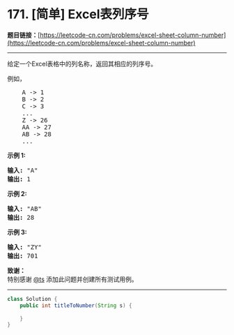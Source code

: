# 171. [简单] Excel表列序号

**题目链接：**[https://leetcode-cn.com/problems/excel-sheet-column-number](https://leetcode-cn.com/problems/excel-sheet-column-number)

---

<div class="content__1Y2H">
 <div class="notranslate">
  <p>给定一个Excel表格中的列名称，返回其相应的列序号。</p> 
  <p>例如，</p> 
  <pre class="language-text">    A -&gt; 1
    B -&gt; 2
    C -&gt; 3
    ...
    Z -&gt; 26
    AA -&gt; 27
    AB -&gt; 28 
    ...
</pre> 
  <p><strong>示例 1:</strong></p> 
  <pre class="language-text"><strong>输入:</strong> "A"
<strong>输出:</strong> 1
</pre> 
  <p><strong>示例&nbsp;2:</strong></p> 
  <pre class="language-text"><strong>输入: </strong>"AB"
<strong>输出:</strong> 28
</pre> 
  <p><strong>示例&nbsp;3:</strong></p> 
  <pre class="language-text"><strong>输入: </strong>"ZY"
<strong>输出:</strong> 701</pre> 
  <p><strong>致谢：</strong><br> 特别感谢&nbsp;<a href="http://leetcode.com/discuss/user/ts">@ts</a>&nbsp;添加此问题并创建所有测试用例。</p> 
 </div>
</div>

---

```java
class Solution {
    public int titleToNumber(String s) {
        
    }
}
```